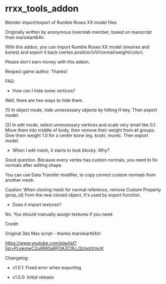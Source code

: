 # rrxx_tools_addon
Blender import/export of Rumble Roses XX model files


Originally written by anonymous loverslab member, based on maxscript from mariokart64n.

With this addon, you can import Rumble Roses XX model (meshes and bones) and export it back (vertex position/UV/normal/weight/color).

Please don't earn money with this addon.

Respect game author. Thanks!

 

FAQ:

- How can I hide some vertices?

Well, there are two ways to hide them.

(1) In object mode, hide unnecessary objects by hitting H key. Then export model.

(2) In edit mode, select unnecessary vertices and scale very small like 0.1.
    Move them into middle of body, then remove their weight from all groups.
    Give them weight 1.0 for a center bone (eg. koshi, mune). Then export model.

 

- When I edit mesh, it starts to look blocky. Why?

Good question. Because every vertex has custom normals, you need to fix normals after editing shape.

You can use Data Transfer modifier, to copy correct custom normals from another mesh.

Caution: When cloning mesh for normal reference, remove Custom Property (prop_id) from the new cloned object. It's used by export function.

 

- Does it import textures?

No. You should manually assign textures if you need.

 

Credit:

Original 3ds Max script - thanks mariokart64n!

https://www.youtube.com/playlist?list=PLgeoiwC2u6R6SaRFDAZCI9J_QUoptVmcK

 

Changelog:

 - v1.0.1: Fixed error when exporting

 - v1.0.0: Initial release
